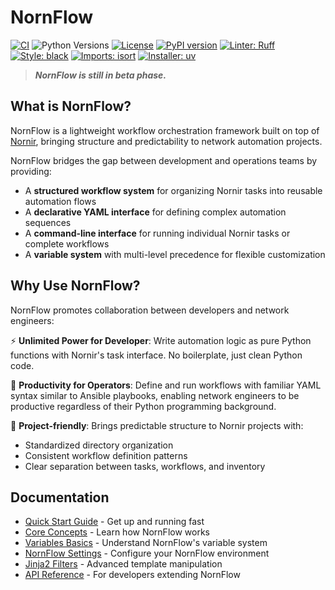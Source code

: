 # NornFlow

[![CI](https://github.com/theandrelima/nornflow/actions/workflows/ci.yml/badge.svg)](https://github.com/theandrelima/nornflow/actions/workflows/ci.yml)
![Python Versions](https://img.shields.io/badge/python-3.10%20%7C%203.11%20%7C%203.12-blue)
[![License](https://img.shields.io/badge/License-GPL%203.0-blue.svg)](https://opensource.org/licenses/GPL-3.0)
[![PyPI version](https://badge.fury.io/py/nornflow.svg)](https://badge.fury.io/py/nornflow)
[![Linter: Ruff](https://img.shields.io/endpoint?url=https://raw.githubusercontent.com/astral-sh/ruff/main/assets/badge/v2.json)](https://github.com/astral-sh/ruff)
[![Style: black](https://img.shields.io/badge/code%20style-black-000000.svg)](https://github.com/psf/black)
[![Imports: isort](https://img.shields.io/badge/%20imports-isort-%231674b1?style=flat&labelColor=ef8336)](https://pycqa.github.io/isort/)
[![Installer: uv](https://img.shields.io/badge/installer-uv-blue)](https://github.com/astral-sh/uv)


> ***NornFlow is still in beta phase.***

## What is NornFlow?
NornFlow is a lightweight workflow orchestration framework built on top of [Nornir](https://github.com/nornir-automation/nornir), bringing structure and predictability to network automation projects.

NornFlow bridges the gap between development and operations teams by providing:

- A **structured workflow system** for organizing Nornir tasks into reusable automation flows
- A **declarative YAML interface** for defining complex automation sequences
- A **command-line interface** for running individual Nornir tasks or complete workflows
- A **variable system** with multi-level precedence for flexible customization

## Why Use NornFlow?

NornFlow promotes collaboration between developers and network engineers:

⚡️ **Unlimited Power for Developer**: Write automation logic as pure Python functions with Nornir's task interface. No boilerplate, just clean Python code.

🚀 **Productivity for Operators**: Define and run workflows with familiar YAML syntax similar to Ansible playbooks, enabling network engineers to be productive regardless of their Python programming background.

🧩 **Project-friendly**: Brings predictable structure to Nornir projects with:
- Standardized directory organization
- Consistent workflow definition patterns
- Clear separation between tasks, workflows, and inventory


## Documentation

- [Quick Start Guide](https://github.com/theandrelima/nornflow/blob/main/docs/quick_start.md) - Get up and running fast
- [Core Concepts](https://github.com/theandrelima/nornflow/blob/main/docs/core_concepts.md) - Learn how NornFlow works
- [Variables Basics](https://github.com/theandrelima/nornflow/blob/main/docs/variables_basics.md) - Understand NornFlow's variable system
- [NornFlow Settings](https://github.com/theandrelima/nornflow/blob/main/docs/nornflow_settings.md) - Configure your NornFlow environment
- [Jinja2 Filters](https://github.com/theandrelima/nornflow/blob/main/docs/jinja2_filters.md) - Advanced template manipulation
- [API Reference](https://github.com/theandrelima/nornflow/blob/main/docs/api_reference.md) - For developers extending NornFlow

